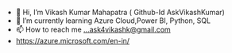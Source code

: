 - 👋 Hi, I’m Vikash Kumar Mahapatra ( Github-Id AskVikashKumar)
- 🌱 I’m currently learning Azure Cloud,Power BI, Python, SQL
- 📫 How to reach me ...ask4vikashk@gmail.com
- https://azure.microsoft.com/en-in/

<!---
AskVikashKumar/AskVikashKumar is a ✨ special ✨ repository because its `README.md` (this file) appears on your GitHub profile.
You can click the Preview link to take a look at your changes.
--->

